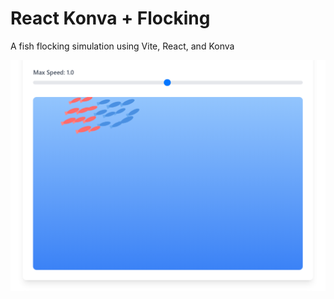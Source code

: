 # React Konva + Flocking

A fish flocking simulation using Vite, React, and Konva

![Screenshot](image.png)
